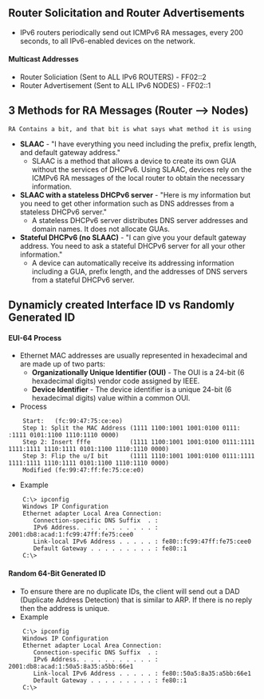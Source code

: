 ## Router Solicitation and Router Advertisements
* IPv6 routers periodically send out ICMPv6 RA messages, every 200 seconds, to all IPv6-enabled devices on the network.
#### Multicast Addresses
* Router Soliciation (Sent to ALL IPv6 ROUTERS) - FF02::2
* Router Advertisement (Sent to ALL IPv6 NODES) - FF02::1
## 3 Methods for RA Messages (Router --> Nodes)
`RA Contains a bit, and that bit is what says what method it is using`
* **SLAAC** - "I have everything you need including the prefix, prefix length, and default gateway address."
  * SLAAC is a method that allows a device to create its own GUA without the services of DHCPv6. Using SLAAC, devices rely on the ICMPv6 RA messages of the local router to obtain the necessary information.
* **SLAAC with a stateless DHCPv6 server** - "Here is my information but you need to get other information such as DNS addresses from a stateless DHCPv6 server."
  * A stateless DHCPv6 server distributes DNS server addresses and domain names. It does not allocate GUAs.
* **Stateful DHCPv6 (no SLAAC)** - "I can give you your default gateway address. You need to ask a stateful DHCPv6 server for all your other information."
  * A device can automatically receive its addressing information including a GUA, prefix length, and the addresses of DNS servers from a stateful DHCPv6 server.


## Dynamicly created Interface ID vs Randomly Generated ID
#### EUI-64 Process
* Ethernet MAC addresses are usually represented in hexadecimal and are made up of two parts:
  * **Organizationally Unique Identifier (OUI)** - The OUI is a 24-bit (6 hexadecimal digits) vendor code assigned by IEEE.
  * **Device Identifier** - The device identifier is a unique 24-bit (6 hexadecimal digits) value within a common OUI.
* Process
```
    Start:   (fc:99:47:75:ce:eo)
    Step 1: Split the MAC Address (1111 1100:1001 1001:0100 0111:                   :1111 0101:1100 1110:1110 0000)
    Step 2: Insert fffe           (1111 1100:1001 1001:0100 0111:1111 1111:1111 1110:1111 0101:1100 1110:1110 0000)
    Step 3: Flip the u/I bit      (1111 1110:1001 1001:0100 0111:1111 1111:1111 1110:1111 0101:1100 1110:1110 0000)
    Modified (fe:99:47:ff:fe:75:ce:e0)
```
* Example
```
    C:\> ipconfig
    Windows IP Configuration
    Ethernet adapter Local Area Connection:
       Connection-specific DNS Suffix  . :
       IPv6 Address. . . . . . . . . . . : 2001:db8:acad:1:fc99:47ff:fe75:cee0
       Link-local IPv6 Address . . . . . : fe80::fc99:47ff:fe75:cee0
       Default Gateway . . . . . . . . . : fe80::1
    C:\>
```
#### Random 64-Bit Generated ID
* To ensure there are no duplicate IDs, the client will send out a DAD (Duplicate Address Detection) that is similar to ARP. If there is no reply then the address is unique.
* Example
```
    C:\> ipconfig
    Windows IP Configuration
    Ethernet adapter Local Area Connection:
       Connection-specific DNS Suffix  . :
       IPv6 Address. . . . . . . . . . . : 2001:db8:acad:1:50a5:8a35:a5bb:66e1
       Link-local IPv6 Address . . . . . : fe80::50a5:8a35:a5bb:66e1
       Default Gateway . . . . . . . . . : fe80::1
    C:\>
```
